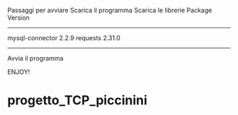 Passaggi per avviare
Scarica il programma 
Scarica le librerie
Package            Version
------------------ ---------
mysql-connector    2.2.9
requests           2.31.0
------------------ ---------
Avvia il programma 

ENJOY!

# progetto_TCP_piccinini
